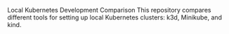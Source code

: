 Local Kubernetes Development Comparison
This repository compares different tools for setting up local Kubernetes clusters: k3d, Minikube, and kind.
